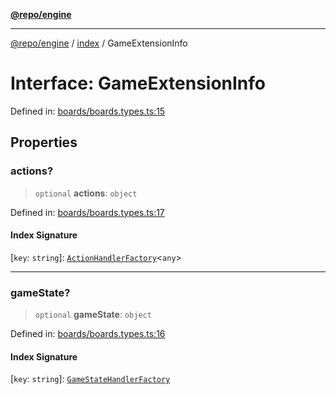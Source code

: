[**@repo/engine**](../../README.md)

***

[@repo/engine](../../modules.md) / [index](../README.md) / GameExtensionInfo

# Interface: GameExtensionInfo

Defined in: [boards/boards.types.ts:15](https://github.com/alexqguo/drinking-board-game-v3/blob/1123a2491488adcd1534d1bcc4d95b9a9f0d7a43/packages/engine/src/boards/boards.types.ts#L15)

## Properties

### actions?

> `optional` **actions**: `object`

Defined in: [boards/boards.types.ts:17](https://github.com/alexqguo/drinking-board-game-v3/blob/1123a2491488adcd1534d1bcc4d95b9a9f0d7a43/packages/engine/src/boards/boards.types.ts#L17)

#### Index Signature

\[`key`: `string`\]: [`ActionHandlerFactory`](../../actions/type-aliases/ActionHandlerFactory.md)\<`any`\>

***

### gameState?

> `optional` **gameState**: `object`

Defined in: [boards/boards.types.ts:16](https://github.com/alexqguo/drinking-board-game-v3/blob/1123a2491488adcd1534d1bcc4d95b9a9f0d7a43/packages/engine/src/boards/boards.types.ts#L16)

#### Index Signature

\[`key`: `string`\]: [`GameStateHandlerFactory`](../../gamestate/type-aliases/GameStateHandlerFactory.md)
